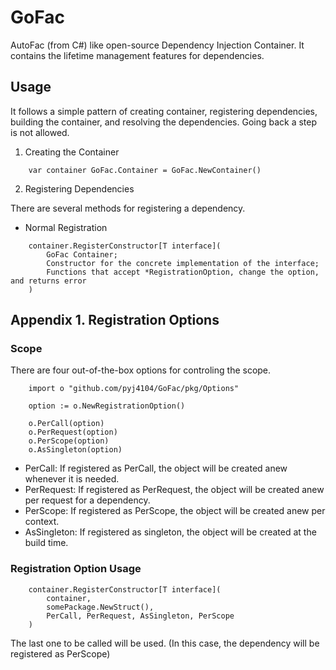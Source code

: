 # GoFac

AutoFac (from C#) like open-source Dependency Injection Container. It contains the lifetime management features for dependencies.

## Usage

It follows a simple pattern of creating container, registering dependencies, building the container, and resolving the dependencies. Going back a step is not allowed.

1. Creating the Container

```golang
    var container GoFac.Container = GoFac.NewContainer()
```

2. Registering Dependencies

There are several methods for registering a dependency.

  * Normal Registration

```golang
    container.RegisterConstructor[T interface](
        GoFac Container;
        Constructor for the concrete implementation of the interface;
        Functions that accept *RegistrationOption, change the option, and returns error
    )
```

## Appendix 1. Registration Options

### Scope

There are four out-of-the-box options for controling the scope.

```golang
    import o "github.com/pyj4104/GoFac/pkg/Options"

    option := o.NewRegistrationOption()

    o.PerCall(option)
    o.PerRequest(option)
    o.PerScope(option)
    o.AsSingleton(option)
```

* PerCall: If registered as PerCall, the object will be created anew whenever it is needed.
* PerRequest: If registered as PerRequest, the object will be created anew per request for a dependency.
* PerScope: If registered as PerScope, the object will be created anew per context.
* AsSingleton: If registered as singleton, the object will be created at the build time.

### Registration Option Usage

```golang
    container.RegisterConstructor[T interface](
        container,
        somePackage.NewStruct(),
        PerCall, PerRequest, AsSingleton, PerScope
    )
```

The last one to be called will be used. (In this case, the dependency will be registered as PerScope)
